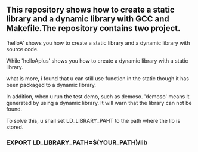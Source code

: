 ## This repository shows how to create a static library and a dynamic library with GCC and Makefile.The repository contains two project.

'helloA' shows you how to create a static library and a dynamic library with source code.

While 'helloAplus' shows you how to create a dynamic library with a static library.

what is more, i found that u can still use function in the static though it has been packaged to a dynamic library.

In addition, when u run the test demo, such as demoso. 'demoso' means it generated by using a dynamic library. It will warn that the library can not be found.

To solve this, u shall set LD_LIBRARY_PAHT to the path where the lib is stored.

### EXPORT LD_LIBRARY_PATH=$(YOUR_PATH)/lib

